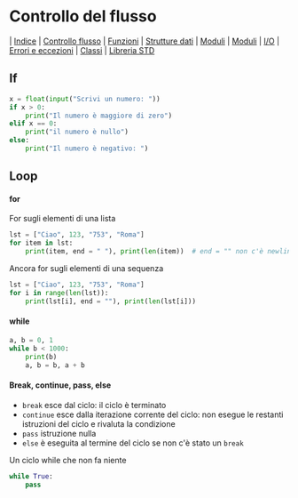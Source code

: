 # Controllo del flusso

| [Indice](readme.md) | [Controllo flusso](flusso.md) | [Funzioni](funzioni.md) | [Strutture dati](strutture.md) | [Moduli](moduli.md) | [Moduli](moduli.md) | [I/O](io.md) | [Errori e eccezioni](errori.md) | [Classi](classi.md) | [Libreria STD](libreria.md)

## If
```PYTHON
x = float(input("Scrivi un numero: "))
if x > 0:
    print("Il numero è maggiore di zero")
elif x == 0:
    print("il numero è nullo")
else:
    print("Il numero è negativo: ")
```

## Loop
#### for
For sugli elementi di una lista
```PYTHON
lst = ["Ciao", 123, "753", "Roma"]
for item in lst:
    print(item, end = " "), print(len(item))  # end = "" non c'è newline
```
Ancora for sugli elementi di una sequenza
```PYTHON
lst = ["Ciao", 123, "753", "Roma"]
for i in range(len(lst)):
    print(lst[i], end = ""), print(len(lst[i]))
```
#### while

```PYTHON
a, b = 0, 1
while b < 1000:
    print(b)
    a, b = b, a + b
```
#### Break, continue, pass, else
+ `break` esce dal ciclo: il ciclo è terminato
+ `continue` esce dalla iterazione corrente del ciclo: non esegue le restanti istruzioni del ciclo e rivaluta la condizione
+ `pass` istruzione nulla
+ `else` è eseguita al termine del ciclo se non c'è stato un `break`
  
Un ciclo while che non fa niente  
```PYTHON
while True:
    pass
```  
    
    
    
    
    
    
